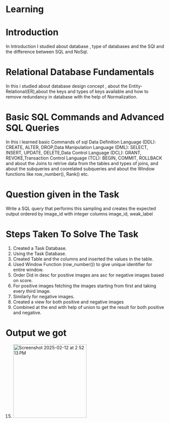 # Learning
 
 # Introduction 
 In Introduction I studied about database , type of databases and  the SQl and the difference between SQL and NoSql.

 # Relational Database Fundamentals
 In this i studied about database design concept , about the Entity-Relational(ER),about 
 the keys and types of keys available and how to 
 remove redundancy in database with the help of Normalization.

 #  Basic SQL Commands and Advanced SQL Queries
 In this i learned basic Commands of sql Data Definition Language (DDL): CREATE, ALTER, DROP,Data Manipulation Language (DML): SELECT, INSERT, UPDATE, DELETE,Data Control Language (DCL): GRANT, REVOKE,Transaction Control Language (TCL): BEGIN, COMMIT, ROLLBACK
 and about the Joins to retrive data from the tables and types of joins, and about the subqueries and coorelated subqueries
 and about the Window functions like row_number(), Rank() etc.


# Question given in the Task
Write a SQL query that performs this sampling and creates the expected output ordered by image_id with integer columns image_id, weak_label




# Steps Taken To Solve The Task


1) Created a Task Database.
2) Using the Task Database.
3) Created  Table and the columns and inserted the values in the table.
4) Used Window Function (row_number()) to give unique identifier for entire window.
5) Order Did in desc for positive images ans asc for negative images based on score.
6) For positive images fetching the images starting from first and taking every third image.
7) Similarly for negative images.
8) Created a view for both positive and negative images 
9) Combined at the end with help of union to get the result for both positive and negative.
  
  
  
  
# Output we got 
15) <img width="233" alt="Screenshot 2025-02-12 at 2 52 13 PM" src="https://github.com/user-attachments/assets/21bea328-38a3-438b-85c0-c3b631537593" />





